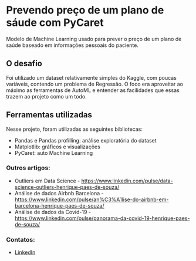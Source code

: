 # Prevendo preço de um plano de sáude com PyCaret
Modelo de Machine Learning usado para prever o preço de um plano de saúde baseado em informações pessoais do paciente.

## O desafio
Foi utilizado um dataset relativamente simples do Kaggle, com poucas variáveis, contendo um problema de Regressão. O foco era aproveitar ao máximo as ferramentas de AutoML e entender as facilidades que essas trazem ao projeto como um todo.

## Ferramentas utilizadas
Nesse projeto, foram utilizadas as seguintes bibliotecas:
- Pandas e Pandas profilling: análise exploratória do dataset
- Matplotlib: gráficos e visualizações
- PyCaret: auto Machine Learning

### **Outros artigos:**
* Outliers em Data Science - https://www.linkedin.com/pulse/data-science-outliers-henrique-paes-de-souza/
* Análise de dados Airbnb Barcelona - https://www.linkedin.com/pulse/an%C3%A1lise-do-airbnb-em-barcelona-henrique-paes-de-souza/
*  Análise de dados da Covid-19 - https://www.linkedin.com/pulse/panorama-da-covid-19-henrique-paes-de-souza/

### **Contatos:**
* [LinkedIn](www.linkedin.com/in/henriquepaes1)



